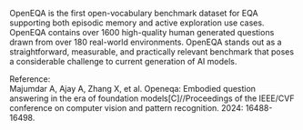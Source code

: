 OpenEQA is the first open-vocabulary benchmark dataset for EQA
supporting both episodic memory and active exploration use cases. OpenEQA
contains over 1600 high-quality human generated questions drawn from over 180
real-world environments. OpenEQA stands out as a straightforward, measurable,
and practically relevant benchmark that poses a considerable challenge to
current generation of AI models.

<div class="text-caption">

Reference:<br>
Majumdar A, Ajay A, Zhang X, et al. Openeqa: Embodied question answering in the era of foundation models[C]//Proceedings of the IEEE/CVF conference on computer vision and pattern recognition. 2024: 16488-16498.

</div>
